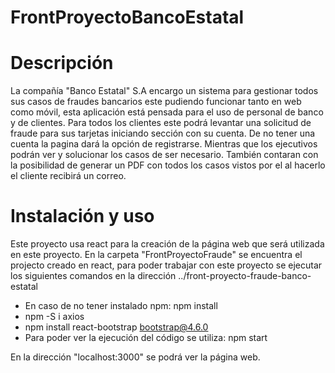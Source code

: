 # FrontProyectoBancoEstatal

# Descripción
La compañía "Banco Estatal" S.A encargo un sistema para gestionar todos sus casos de fraudes bancarios este pudiendo funcionar tanto en web como móvil, esta aplicación está pensada para el uso de personal de banco y de clientes.
Para todos los clientes este podrá levantar una solicitud de fraude para sus tarjetas iniciando sección con su cuenta. De no tener una cuenta la pagina dará la opción de registrarse.
Mientras que los ejecutivos podrán ver y solucionar los casos de ser necesario. También contaran con la posibilidad de generar un PDF con todos los casos vistos por el al hacerlo el cliente recibirá un correo.

# Instalación y uso
Este proyecto usa react para la creación de la página web que será utilizada en este proyecto.
En la carpeta "FrontProyectoFraude" se encuentra el projecto creado en react, para poder trabajar con este proyecto se ejecutar los siguientes comandos en la dirección ../front-proyecto-fraude-banco-estatal

- En caso de no tener instalado npm: npm install
- npm -S i axios
- npm install react-bootstrap bootstrap@4.6.0
- Para poder ver la ejecución del código se utiliza: npm start

En la dirección "localhost:3000" se podrá ver la página web.
